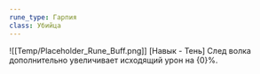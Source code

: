 ```yaml
---
rune_type: Гарпия
class: Убийца
---
```

![[Temp/Placeholder_Rune_Buff.png]]
[Навык - Тень] След волка дополнительно увеличивает исходящий урон на {0}%.
